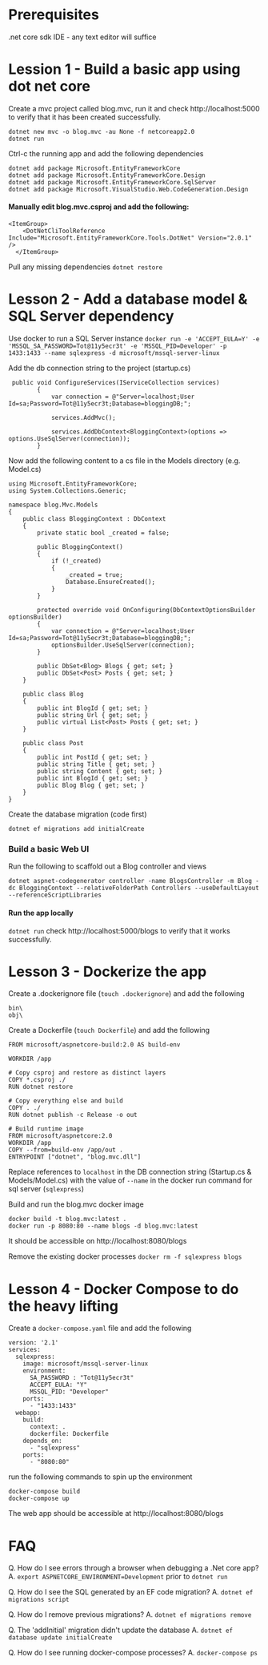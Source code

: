 Prerequisites
=============
.net core sdk
IDE - any text editor will suffice

Lession 1 - Build a basic app using dot net core
================================================
Create a mvc project called blog.mvc, run it and check http://localhost:5000 to verify that it has been created successfully.
```
dotnet new mvc -o blog.mvc -au None -f netcoreapp2.0
dotnet run
```

Ctrl-c the running app and add the following dependencies
```
dotnet add package Microsoft.EntityFrameworkCore
dotnet add package Microsoft.EntityFrameworkCore.Design
dotnet add package Microsoft.EntityFrameworkCore.SqlServer
dotnet add package Microsoft.VisualStudio.Web.CodeGeneration.Design
```

#### Manually edit blog.mvc.csproj and add the following:
```
<ItemGroup>
    <DotNetCliToolReference Include="Microsoft.EntityFrameworkCore.Tools.DotNet" Version="2.0.1" />
  </ItemGroup>
```

Pull any missing dependencies
```dotnet restore```

Lesson 2 - Add a database model & SQL Server dependency
=======================================================
Use docker to run a SQL Server instance
```docker run -e 'ACCEPT_EULA=Y' -e 'MSSQL_SA_PASSWORD=Tot@11y5ecr3t' -e 'MSSQL_PID=Developer' -p 1433:1433 --name sqlexpress -d microsoft/mssql-server-linux```

Add the db connection string to the project (startup.cs)
```
 public void ConfigureServices(IServiceCollection services)
        {
            var connection = @"Server=localhost;User Id=sa;Password=Tot@11y5ecr3t;Database=bloggingDB;";
            
            services.AddMvc();

            services.AddDbContext<BloggingContext>(options => options.UseSqlServer(connection));
        }
```

Now add the following content to a cs file in the Models directory (e.g. Model.cs)
```
using Microsoft.EntityFrameworkCore;
using System.Collections.Generic;

namespace blog.Mvc.Models
{
    public class BloggingContext : DbContext
    {
        private static bool _created = false;

        public BloggingContext()
        { 
            if (!_created)
            {
                _created = true;
                Database.EnsureCreated();
            }
        }

        protected override void OnConfiguring(DbContextOptionsBuilder optionsBuilder)
        {
            var connection = @"Server=localhost;User Id=sa;Password=Tot@11y5ecr3t;Database=bloggingDB;";
            optionsBuilder.UseSqlServer(connection);
        }

        public DbSet<Blog> Blogs { get; set; }
        public DbSet<Post> Posts { get; set; }
    }

    public class Blog
    {
        public int BlogId { get; set; }
        public string Url { get; set; }
        public virtual List<Post> Posts { get; set; }
    }

    public class Post
    {
        public int PostId { get; set; }
        public string Title { get; set; }
        public string Content { get; set; }
        public int BlogId { get; set; }
        public Blog Blog { get; set; }
    }
}
```

Create the database migration (code first)
```
dotnet ef migrations add initialCreate
```

### Build a basic Web UI
Run the following to scaffold out a Blog controller and views
```
dotnet aspnet-codegenerator controller -name BlogsController -m Blog -dc BloggingContext --relativeFolderPath Controllers --useDefaultLayout --referenceScriptLibraries
```

#### Run the app locally
```dotnet run```
check http://localhost:5000/blogs to verify that it works successfully.


Lesson 3 - Dockerize the app
========================================
Create a .dockerignore file (```touch .dockerignore```) and add the following
```
bin\
obj\
```

Create a Dockerfile (```touch Dockerfile```) and add the following
```
FROM microsoft/aspnetcore-build:2.0 AS build-env

WORKDIR /app

# Copy csproj and restore as distinct layers
COPY *.csproj ./
RUN dotnet restore

# Copy everything else and build
COPY . ./
RUN dotnet publish -c Release -o out

# Build runtime image
FROM microsoft/aspnetcore:2.0
WORKDIR /app
COPY --from=build-env /app/out .
ENTRYPOINT ["dotnet", "blog.mvc.dll"]
```

Replace references to ```localhost``` in the DB connection string (Startup.cs & Models/Model.cs) with the value of ```--name``` in the docker run command for sql server (```sqlexpress```)

Build and run the blog.mvc docker image 
```
docker build -t blog.mvc:latest .
docker run -p 8080:80 --name blogs -d blog.mvc:latest
```

It should be accessible on http://localhost:8080/blogs

Remove the existing docker processes
```docker rm -f sqlexpress blogs```

Lesson 4 - Docker Compose to do the heavy lifting
=================================================
Create a ```docker-compose.yaml``` file and add the following
```
version: '2.1'
services:
  sqlexpress:
    image: microsoft/mssql-server-linux
    environment:
      SA_PASSWORD : "Tot@11y5ecr3t"
      ACCEPT_EULA: "Y"
      MSSQL_PID: "Developer"
    ports:
      - "1433:1433"
  webapp:
    build:
      context: .
      dockerfile: Dockerfile
    depends_on:  
      - "sqlexpress"         
    ports:
      - "8080:80"
```

run the following commands to spin up the environment
```
docker-compose build
docker-compose up
```
The web app should be accessible at http://localhost:8080/blogs


FAQ
===
Q. How do I see errors through a browser when debugging a .Net core app?
A. ```export ASPNETCORE_ENVIRONMENT=Development``` prior to ```dotnet run```

Q. How do I see the SQL generated by an EF code migration?
A. ```dotnet ef migrations script```

Q. How do I remove previous migrations?
A. ```dotnet ef migrations remove```

Q. The 'addInitial' migration didn't update the database
A. ```dotnet ef database update initialCreate```

Q. How do I see running docker-compose processes?
A. ```docker-compose ps```
